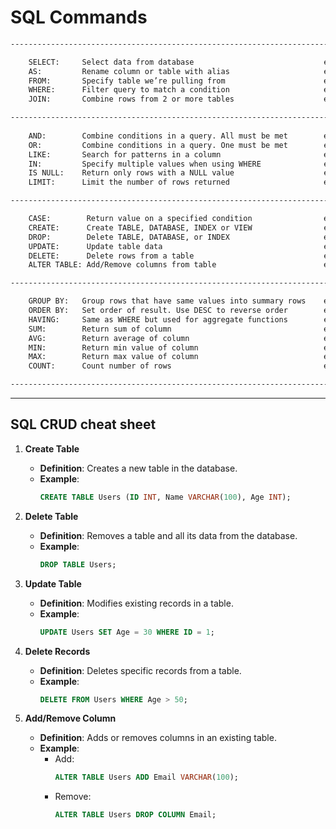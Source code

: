 # SQL Commands

```bash
--------------------------------------------------------------------------------------------------------------------------

    SELECT:     Select data from database                             example: SELECT * FROM employees;
    AS:         Rename column or table with alias                     example: SELECT first_name AS "First Name", last_name AS "Last Name" FROM Employees;
    FROM:       Specify table we’re pulling from                      example: SELECT name, age FROM Students;
    WHERE:      Filter query to match a condition                     example: SELECT * FROM Orders WHERE order_status = 'Shipped';
    JOIN:       Combine rows from 2 or more tables                    example: SELECT Employees.name, Departments.name FROM Employees JOIN Departments ON Employees.department_id = Departments.id;

-----------------------------------------------------------------------------------------------------------------------------
                                       
    AND:        Combine conditions in a query. All must be met        example: SELECT * FROM Employees WHERE age > 30 AND department = 'HR';
    OR:         Combine conditions in a query. One must be met        example: SELECT * FROM Employees WHERE age > 30 OR department = 'HR';
    LIKE:       Search for patterns in a column                       example: SELECT * FROM Employees WHERE name LIKE 'John%';
    IN:         Specify multiple values when using WHERE              example: SELECT * FROM Products WHERE category IN ('Electronics', 'Furniture');
    IS NULL:    Return only rows with a NULL value                    example: SELECT * FROM Employees WHERE manager_id IS NULL;
    LIMIT:      Limit the number of rows returned                     example: SELECT * FROM Employees LIMIT 10;

-----------------------------------------------------------------------------------------------------------------------------

    CASE:        Return value on a specified condition                example: SELECT name, CASE WHEN age >= 18 THEN 'Adult' ELSE 'Minor' END AS status FROM Employees;
    CREATE:      Create TABLE, DATABASE, INDEX or VIEW                example: CREATE TABLE Customers ( id INT PRIMARY KEY,name VARCHAR(100),email VARCHAR(100));
    DROP:        Delete TABLE, DATABASE, or INDEX                     example: DROP TABLE Employees;
    UPDATE:      Update table data                                    example: UPDATE Employees SET salary = 60000 WHERE id = 1;
    DELETE:      Delete rows from a table                             example: DELETE FROM Employees WHERE id = 1;
    ALTER TABLE: Add/Remove columns from table                        example: ALTER TABLE Employees ADD column address VARCHAR(255);

-------------------------------------------------------------------------------------------------------------------------------------------

    GROUP BY:   Group rows that have same values into summary rows    example: SELECT department, COUNT(*) FROM Employees GROUP BY department;
    ORDER BY:   Set order of result. Use DESC to reverse order        example: SELECT * FROM Employees ORDER BY salary DESC;
    HAVING:     Same as WHERE but used for aggregate functions        example: SELECT department, COUNT(*) FROM Employees GROUP BY department HAVING COUNT(*) > 5;
    SUM:        Return sum of column                                  example: SELECT SUM(salary) FROM Employees;
    AVG:        Return average of column                              example: SELECT AVG(salary) FROM Employees;
    MIN:        Return min value of column                            example: SELECT MIN(salary) FROM Employees;
    MAX:        Return max value of column                            example: SELECT MAX(salary) FROM Employees;
    COUNT:      Count number of rows                                  example: SELECT COUNT(*) FROM Employees;

----------------------------------------------------------------------------------------------------------------------
```

---

## SQL CRUD cheat sheet 

1. **Create Table**  
   - **Definition**: Creates a new table in the database.
   - **Example**:  
     ```sql
     CREATE TABLE Users (ID INT, Name VARCHAR(100), Age INT);
     ```

2. **Delete Table**  
   - **Definition**: Removes a table and all its data from the database.
   - **Example**:  
     ```sql
     DROP TABLE Users;
     ```

3. **Update Table**  
   - **Definition**: Modifies existing records in a table.
   - **Example**:  
     ```sql
     UPDATE Users SET Age = 30 WHERE ID = 1;
     ```

4. **Delete Records**  
   - **Definition**: Deletes specific records from a table.
   - **Example**:  
     ```sql
     DELETE FROM Users WHERE Age > 50;
     ```

5. **Add/Remove Column**  
   - **Definition**: Adds or removes columns in an existing table.
   - **Example**:  
     - Add:  
       ```sql
       ALTER TABLE Users ADD Email VARCHAR(100);
       ```
     - Remove:  
       ```sql
       ALTER TABLE Users DROP COLUMN Email;
       ```
